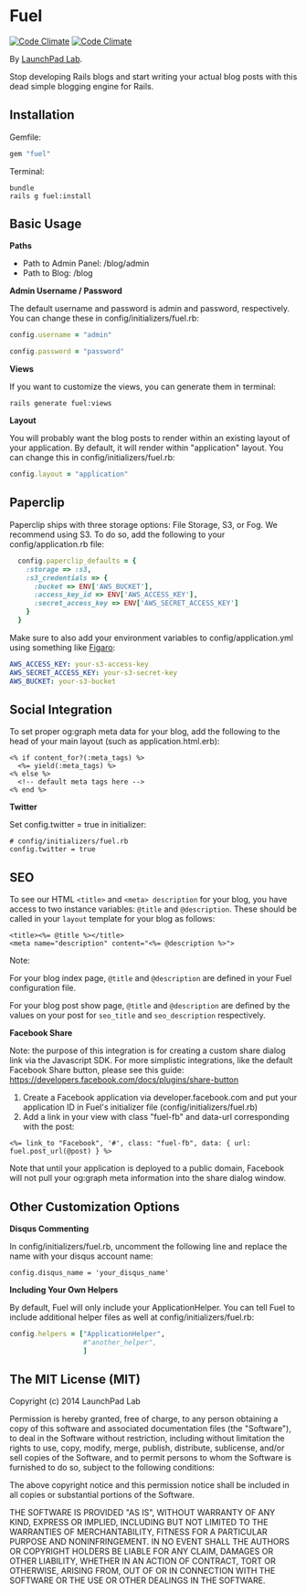 Fuel
====================
[![Code Climate](https://codeclimate.com/github/LaunchPadLab/fuel.png)](https://codeclimate.com/github/LaunchPadLab/fuel)
[![Code Climate](https://codeclimate.com/github/LaunchPadLab/fuel/coverage.png)](https://codeclimate.com/github/LaunchPadLab/fuel)

By [LaunchPad Lab](http://launchpadlab.com).

Stop developing Rails blogs and start writing your actual blog posts with this dead simple blogging engine for Rails.

Installation
--------------------

Gemfile:

```ruby
gem "fuel"
```

Terminal:

```
bundle
rails g fuel:install
```


Basic Usage
--------------------

**Paths**

* Path to Admin Panel: /blog/admin
* Path to Blog: /blog

**Admin Username / Password**

The default username and password is admin and password, respectively. You can change these in config/initializers/fuel.rb:

```ruby
config.username = "admin"

config.password = "password"
```

**Views**

If you want to customize the views, you can generate them in terminal:

```
rails generate fuel:views
```

**Layout**

You will probably want the blog posts to render within an existing layout of your application. By default, it will render within "application" layout. You can change this in config/initializers/fuel.rb:

```ruby
config.layout = "application"
```


Paperclip
--------------------

Paperclip ships with three storage options: File Storage, S3, or Fog. We recommend using S3. To do so, add the following to your config/application.rb file:

```ruby
  config.paperclip_defaults = {
    :storage => :s3,
    :s3_credentials => {
      :bucket => ENV['AWS_BUCKET'],
      :access_key_id => ENV['AWS_ACCESS_KEY'],
      :secret_access_key => ENV['AWS_SECRET_ACCESS_KEY']
    }
  }
```

Make sure to also add your environment variables to config/application.yml using something like [Figaro](https://github.com/laserlemon/figaro):

```yml
AWS_ACCESS_KEY: your-s3-access-key
AWS_SECRET_ACCESS_KEY: your-s3-secret-key
AWS_BUCKET: your-s3-bucket
```


Social Integration
--------------------

To set proper og:graph meta data for your blog, add the following to the head of your main layout (such as application.html.erb):

```
<% if content_for?(:meta_tags) %>
  <%= yield(:meta_tags) %>
<% else %>
  <!-- default meta tags here -->
<% end %>
```

**Twitter**

Set config.twitter = true in initializer:

```
# config/initializers/fuel.rb
config.twitter = true

```


SEO
----------

To see our HTML `<title>` and `<meta> description` for your blog, you have access to two instance variables: `@title` and `@description`. These should be called in your `layout` template for your blog as follows:

```
<title><%= @title %></title>
<meta name="description" content="<%= @description %>">
```

Note:

For your blog index page, `@title` and `@description` are defined in your Fuel configuration file.

For your blog post show page, `@title` and `@description` are defined by the values on your post for `seo_title` and `seo_description` respectively.


**Facebook Share**

Note: the purpose of this integration is for creating a custom share dialog link via the Javascript SDK. For more simplistic integrations, like the default Facebook Share button, please see this guide: https://developers.facebook.com/docs/plugins/share-button

1. Create a Facebook application via developer.facebook.com and put your application ID in Fuel's initializer file (config/initializers/fuel.rb)
2. Add a link in your view with class "fuel-fb" and data-url corresponding with the post:

```
<%= link_to "Facebook", '#', class: "fuel-fb", data: { url: fuel.post_url(@post) } %>
```

Note that until your application is deployed to a public domain, Facebook will not pull your og:graph meta information into the share dialog window.


Other Customization Options
--------------------


**Disqus Commenting**

In config/initializers/fuel.rb, uncomment the following line and replace the name with your disqus account name:

```
config.disqus_name = 'your_disqus_name'
```

**Including Your Own Helpers**

By default, Fuel will only include your ApplicationHelper. You can tell Fuel to include additional helper files as well at config/initializers/fuel.rb:

```ruby
config.helpers = ["ApplicationHelper",
                  #"another_helper",
                  ]
```


The MIT License (MIT)
--------------------

Copyright (c) 2014 LaunchPad Lab

Permission is hereby granted, free of charge, to any person obtaining a copy
of this software and associated documentation files (the "Software"), to deal
in the Software without restriction, including without limitation the rights
to use, copy, modify, merge, publish, distribute, sublicense, and/or sell
copies of the Software, and to permit persons to whom the Software is
furnished to do so, subject to the following conditions:

The above copyright notice and this permission notice shall be included in
all copies or substantial portions of the Software.

THE SOFTWARE IS PROVIDED "AS IS", WITHOUT WARRANTY OF ANY KIND, EXPRESS OR
IMPLIED, INCLUDING BUT NOT LIMITED TO THE WARRANTIES OF MERCHANTABILITY,
FITNESS FOR A PARTICULAR PURPOSE AND NONINFRINGEMENT. IN NO EVENT SHALL THE
AUTHORS OR COPYRIGHT HOLDERS BE LIABLE FOR ANY CLAIM, DAMAGES OR OTHER
LIABILITY, WHETHER IN AN ACTION OF CONTRACT, TORT OR OTHERWISE, ARISING FROM,
OUT OF OR IN CONNECTION WITH THE SOFTWARE OR THE USE OR OTHER DEALINGS IN
THE SOFTWARE.
